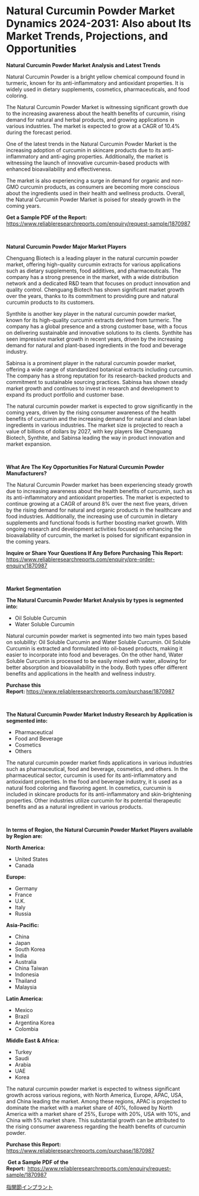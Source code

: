 <p><h1>Natural Curcumin Powder Market Dynamics 2024-2031: Also about Its Market Trends, Projections, and Opportunities</h1></p><p><strong>Natural Curcumin Powder Market Analysis and Latest Trends</strong></p>
<p><p>Natural Curcumin Powder is a bright yellow chemical compound found in turmeric, known for its anti-inflammatory and antioxidant properties. It is widely used in dietary supplements, cosmetics, pharmaceuticals, and food coloring.</p><p>The Natural Curcumin Powder Market is witnessing significant growth due to the increasing awareness about the health benefits of curcumin, rising demand for natural and herbal products, and growing applications in various industries. The market is expected to grow at a CAGR of 10.4% during the forecast period.</p><p>One of the latest trends in the Natural Curcumin Powder Market is the increasing adoption of curcumin in skincare products due to its anti-inflammatory and anti-aging properties. Additionally, the market is witnessing the launch of innovative curcumin-based products with enhanced bioavailability and effectiveness.</p><p>The market is also experiencing a surge in demand for organic and non-GMO curcumin products, as consumers are becoming more conscious about the ingredients used in their health and wellness products. Overall, the Natural Curcumin Powder Market is poised for steady growth in the coming years.</p></p>
<p><strong>Get a Sample PDF of the Report:&nbsp;</strong> <a href="https://www.reliableresearchreports.com/enquiry/request-sample/1870987">https://www.reliableresearchreports.com/enquiry/request-sample/1870987</a></p>
<p>&nbsp;</p>
<p><strong>Natural Curcumin Powder Major Market Players</strong></p>
<p><p>Chenguang Biotech is a leading player in the natural curcumin powder market, offering high-quality curcumin extracts for various applications such as dietary supplements, food additives, and pharmaceuticals. The company has a strong presence in the market, with a wide distribution network and a dedicated R&D team that focuses on product innovation and quality control. Chenguang Biotech has shown significant market growth over the years, thanks to its commitment to providing pure and natural curcumin products to its customers.</p><p>Synthite is another key player in the natural curcumin powder market, known for its high-quality curcumin extracts derived from turmeric. The company has a global presence and a strong customer base, with a focus on delivering sustainable and innovative solutions to its clients. Synthite has seen impressive market growth in recent years, driven by the increasing demand for natural and plant-based ingredients in the food and beverage industry.</p><p>Sabinsa is a prominent player in the natural curcumin powder market, offering a wide range of standardized botanical extracts including curcumin. The company has a strong reputation for its research-backed products and commitment to sustainable sourcing practices. Sabinsa has shown steady market growth and continues to invest in research and development to expand its product portfolio and customer base.</p><p>The natural curcumin powder market is expected to grow significantly in the coming years, driven by the rising consumer awareness of the health benefits of curcumin and the increasing demand for natural and clean label ingredients in various industries. The market size is projected to reach a value of billions of dollars by 2027, with key players like Chenguang Biotech, Synthite, and Sabinsa leading the way in product innovation and market expansion.</p></p>
<p>&nbsp;</p>
<p><strong>What Are The Key Opportunities For Natural Curcumin Powder Manufacturers?</strong></p>
<p><p>The Natural Curcumin Powder market has been experiencing steady growth due to increasing awareness about the health benefits of curcumin, such as its anti-inflammatory and antioxidant properties. The market is expected to continue growing at a CAGR of around 8% over the next five years, driven by the rising demand for natural and organic products in the healthcare and food industries. Additionally, the increasing use of curcumin in dietary supplements and functional foods is further boosting market growth. With ongoing research and development activities focused on enhancing the bioavailability of curcumin, the market is poised for significant expansion in the coming years.</p></p>
<p><strong>Inquire or Share Your Questions If Any Before Purchasing This Report:</strong> <a href="https://www.reliableresearchreports.com/enquiry/pre-order-enquiry/1870987">https://www.reliableresearchreports.com/enquiry/pre-order-enquiry/1870987</a></p>
<p>&nbsp;</p>
<p><strong>Market Segmentation</strong></p>
<p><strong>The Natural Curcumin Powder Market Analysis by types is segmented into:</strong></p>
<p><ul><li>Oil Soluble Curcumin</li><li>Water Soluble Curcumin</li></ul></p>
<p><p>Natural curcumin powder market is segmented into two main types based on solubility: Oil Soluble Curcumin and Water Soluble Curcumin. Oil Soluble Curcumin is extracted and formulated into oil-based products, making it easier to incorporate into food and beverages. On the other hand, Water Soluble Curcumin is processed to be easily mixed with water, allowing for better absorption and bioavailability in the body. Both types offer different benefits and applications in the health and wellness industry.</p></p>
<p><strong>Purchase this Report:&nbsp;</strong><a href="https://www.reliableresearchreports.com/purchase/1870987">https://www.reliableresearchreports.com/purchase/1870987</a></p>
<p>&nbsp;</p>
<p><strong>The Natural Curcumin Powder Market Industry Research by Application is segmented into:</strong></p>
<p><ul><li>Pharmaceutical</li><li>Food and Beverage</li><li>Cosmetics</li><li>Others</li></ul></p>
<p><p>The natural curcumin powder market finds applications in various industries such as pharmaceutical, food and beverage, cosmetics, and others. In the pharmaceutical sector, curcumin is used for its anti-inflammatory and antioxidant properties. In the food and beverage industry, it is used as a natural food coloring and flavoring agent. In cosmetics, curcumin is included in skincare products for its anti-inflammatory and skin-brightening properties. Other industries utilize curcumin for its potential therapeutic benefits and as a natural ingredient in various products.</p></p>
<p>&nbsp;</p>
<p><strong>In terms of Region, the Natural Curcumin Powder Market Players available by Region are:</strong></p>
<p>
    <p> <strong> North America: </strong>
        <ul>
            <li>United States</li>
            <li>Canada</li>
        </ul>
        </p> 
    <p> <strong> Europe: </strong>
        <ul>
            <li>Germany</li>
            <li>France</li>
            <li>U.K.</li>
            <li>Italy</li>
            <li>Russia</li>
        </ul>
        </p> 
    <p> <strong> Asia-Pacific: </strong>
        <ul>
            <li>China</li>
            <li>Japan</li>
            <li>South Korea</li>
            <li>India</li>
            <li>Australia</li>
            <li>China Taiwan</li>
            <li>Indonesia</li>
            <li>Thailand</li>
            <li>Malaysia</li>
        </ul>
        </p> 
    <p> <strong> Latin America: </strong>
        <ul>
            <li>Mexico</li>
            <li>Brazil</li>
            <li>Argentina Korea</li>
            <li>Colombia</li>
        </ul>
        </p> 
    <p> <strong> Middle East & Africa: </strong>
        <ul>
            <li>Turkey</li>
            <li>Saudi</li>
            <li>Arabia</li>
            <li>UAE</li>
            <li>Korea</li>
        </ul>
    </p>
    </p>
<p><p>The natural curcumin powder market is expected to witness significant growth across various regions, with North America, Europe, APAC, USA, and China leading the market. Among these regions, APAC is projected to dominate the market with a market share of 40%, followed by North America with a market share of 25%, Europe with 20%, USA with 10%, and China with 5% market share. This substantial growth can be attributed to the rising consumer awareness regarding the health benefits of curcumin powder.</p></p>
<p><strong>Purchase this Report: </strong><a href="https://www.reliableresearchreports.com/purchase/1870987">https://www.reliableresearchreports.com/purchase/1870987</a></p>
<p>&nbsp;<strong>Get a Sample PDF of the Report:&nbsp;&nbsp;</strong><a href="https://www.reliableresearchreports.com/enquiry/request-sample/1870987">https://www.reliableresearchreports.com/enquiry/request-sample/1870987</a></p>
<p><strong></strong></p>
<p><p><a href="https://github.com/lababdou/Market-Research-Report-List-3/blob/main/38394341660.md">指関節インプラント</a></p></p>